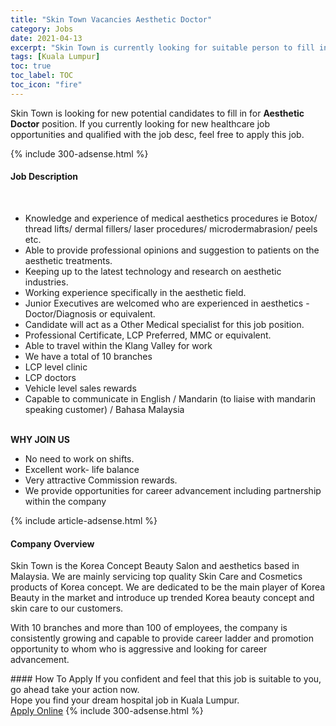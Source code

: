 ```yaml
---
title: "Skin Town Vacancies Aesthetic Doctor" 
category: Jobs 
date: 2021-04-13 
excerpt: "Skin Town is currently looking for suitable person to fill in the Aesthetic Doctor which positioned at Kuala Lumpur" 
tags: [Kuala Lumpur] 
toc: true 
toc_label: TOC 
toc_icon: "fire" 
--- 
```


<p>Skin Town is looking for new potential candidates to fill in for <b>Aesthetic Doctor</b> position. If you currently looking for new healthcare job opportunities and qualified with the job desc, feel free to apply this job.
</p>{% include 300-adsense.html %} 
<div><div><h4>Job Description</h4></div><div><div><span><div><br><ul><li>Knowledge and experience of medical aesthetics procedures ie Botox/ thread lifts/ dermal fillers/ laser procedures/ microdermabrasion/ peels etc.</li><li>Able to provide professional opinions and suggestion to patients on the aesthetic treatments.</li><li>Keeping up to the latest technology and research on aesthetic industries.</li><li>Working experience specifically in the aesthetic field.</li><li>Junior Executives are welcomed who are experienced in aesthetics - Doctor/Diagnosis or equivalent.</li><li>Candidate will act as a Other Medical specialist for this job position.</li><li>Professional Certificate, LCP Preferred, MMC or equivalent.&#160;</li><li>Able to travel within the Klang Valley for work</li><li>We have a total of 10 branches</li><li>LCP level clinic&#160;</li><li>LCP doctors&#160;</li><li>Vehicle level sales rewards</li><li>Capable to communicate in English / Mandarin (to liaise with mandarin speaking customer) / Bahasa Malaysia</li></ul><br><div><strong>WHY JOIN US</strong><ul><li>No need to work on shifts.</li><li>Excellent work- life balance</li><li>Very attractive Commission rewards.</li><li>We provide opportunities for career advancement including partnership within the company</li></ul></div></div></span></div></div></div> 
{% include article-adsense.html %} 
<div><div><h4>Company Overview</h4></div><div><div><span><div><p>Skin Town is the Korea Concept Beauty Salon and aesthetics based in Malaysia. We are mainly servicing top quality Skin Care and Cosmetics products of Korea concept. We are dedicated to be the main player of Korea Beauty in the market and&#160;introduce up trended Korea beauty concept and skin care to our customers.</p><p>With 10 branches and more than 100 of employees, the company is consistently growing and capable to provide career ladder and promotion opportunity to whom who is aggressive and looking for career advancement.</p></div></span></div></div></div> 
#### How To Apply 
If you confident and feel that this job is suitable to you, go ahead take your action now. <br/> 
Hope you find your dream hospital job in Kuala Lumpur. <br/> 
<a href="https://www.jobstreet.com.my/en/job/aesthetic-doctor-4518640?jobId=jobstreet-my-job-4518640" class="btn btn--warning" target="_blank" rel="nofollow noopenner">Apply Online</a> 
{% include 300-adsense.html %} 